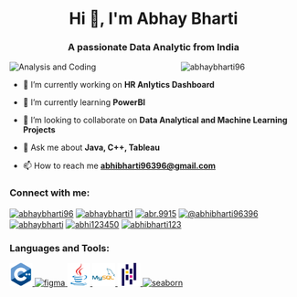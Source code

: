 <h1 align="center">Hi 👋, I'm Abhay Bharti</h1>
<h3 align="center">A passionate Data Analytic from India</h3>
<img align ="left" alt ="Analysis and Coding"width="300" src= "https://user-images.githubusercontent.com/55389276/140866485-8fb1c876-9a8f-4d6a-98dc-08c4981eaf70.gif>
<p align="left"> <img src="https://komarev.com/ghpvc/?username=abhaybharti96&label=Profile%20views&color=0e75b6&style=flat" alt="abhaybharti96" /> </p>

- 🔭 I’m currently working on **HR Anlytics Dashboard**

- 🌱 I’m currently learning **PowerBI**

- 👯 I’m looking to collaborate on **Data Analytical and Machine Learning Projects**

- 💬 Ask me about **Java, C++, Tableau**

- 📫 How to reach me **abhibharti96396@gmail.com**

<h3 align="left">Connect with me:</h3>
<p align="left">
<a href="https://twitter.com/abhaybharti96" target="blank"><img align="center" src="https://raw.githubusercontent.com/rahuldkjain/github-profile-readme-generator/master/src/images/icons/Social/twitter.svg" alt="abhaybharti96" height="30" width="40" /></a>
<a href="https://linkedin.com/in/abhaybharti1" target="blank"><img align="center" src="https://raw.githubusercontent.com/rahuldkjain/github-profile-readme-generator/master/src/images/icons/Social/linked-in-alt.svg" alt="abhaybharti1" height="30" width="40" /></a>
<a href="https://instagram.com/abr.9915" target="blank"><img align="center" src="https://raw.githubusercontent.com/rahuldkjain/github-profile-readme-generator/master/src/images/icons/Social/instagram.svg" alt="abr.9915" height="30" width="40" /></a>
<a href="https://www.hackerrank.com/@abhibharti96396" target="blank"><img align="center" src="https://raw.githubusercontent.com/rahuldkjain/github-profile-readme-generator/master/src/images/icons/Social/hackerrank.svg" alt="@abhibharti96396" height="30" width="40" /></a>
<a href="https://codeforces.com/profile/abhaybharti" target="blank"><img align="center" src="https://raw.githubusercontent.com/rahuldkjain/github-profile-readme-generator/master/src/images/icons/Social/codeforces.svg" alt="abhaybharti" height="30" width="40" /></a>
<a href="https://www.leetcode.com/abhi123450" target="blank"><img align="center" src="https://raw.githubusercontent.com/rahuldkjain/github-profile-readme-generator/master/src/images/icons/Social/leet-code.svg" alt="abhi123450" height="30" width="40" /></a>
<a href="https://auth.geeksforgeeks.org/user/abhibharti123" target="blank"><img align="center" src="https://raw.githubusercontent.com/rahuldkjain/github-profile-readme-generator/master/src/images/icons/Social/geeks-for-geeks.svg" alt="abhibharti123" height="30" width="40" /></a>
</p>

<h3 align="left">Languages and Tools:</h3>
<p align="left"> <a href="https://www.w3schools.com/cpp/" target="_blank" rel="noreferrer"> <img src="https://raw.githubusercontent.com/devicons/devicon/master/icons/cplusplus/cplusplus-original.svg" alt="cplusplus" width="40" height="40"/> </a> <a href="https://www.figma.com/" target="_blank" rel="noreferrer"> <img src="https://www.vectorlogo.zone/logos/figma/figma-icon.svg" alt="figma" width="40" height="40"/> </a> <a href="https://www.java.com" target="_blank" rel="noreferrer"> <img src="https://raw.githubusercontent.com/devicons/devicon/master/icons/java/java-original.svg" alt="java" width="40" height="40"/> </a> <a href="https://www.mysql.com/" target="_blank" rel="noreferrer"> <img src="https://raw.githubusercontent.com/devicons/devicon/master/icons/mysql/mysql-original-wordmark.svg" alt="mysql" width="40" height="40"/> </a> <a href="https://pandas.pydata.org/" target="_blank" rel="noreferrer"> <img src="https://raw.githubusercontent.com/devicons/devicon/2ae2a900d2f041da66e950e4d48052658d850630/icons/pandas/pandas-original.svg" alt="pandas" width="40" height="40"/> </a> <a href="https://seaborn.pydata.org/" target="_blank" rel="noreferrer"> <img src="https://seaborn.pydata.org/_images/logo-mark-lightbg.svg" alt="seaborn" width="40" height="40"/> </a> </p>
